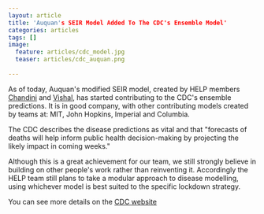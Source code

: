 ```yaml
---
layout: article
title: 'Auquan's SEIR Model Added To The CDC's Ensemble Model'
categories: articles
tags: []
image:
  feature: articles/cdc_model.jpg
  teaser: articles/cdc_auquan.png
  
---
```


As of today, Auquan's modified SEIR model, created by HELP members [Chandini](https://www.linkedin.com/in/chandinijain/) and [Vishal](https://www.linkedin.com/in/vishaltomar28/), has started contributing to the CDC's ensemble predictions. It is in good company, with other contributing models created by teams at: MIT, John Hopkins, Imperial and Columbia. 

The CDC describes the disease predictions as vital and that "forecasts of deaths will help inform public health decision-making by projecting the likely impact in coming weeks."

Although this is a great achievement for our team, we still strongly believe in building on other people's work rather than reinventing it. Accordingly the HELP team still plans to take a modular approach to disease modelling, using whichever model is best suited to the specific lockdown strategy.

You can see more details on the [CDC website](https://www.cdc.gov/coronavirus/2019-ncov/covid-data/forecasting-us.html)
